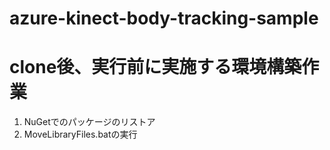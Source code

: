 # azure-kinect-body-tracking-sample


# clone後、実行前に実施する環境構築作業
1. NuGetでのパッケージのリストア
2. MoveLibraryFiles.batの実行
